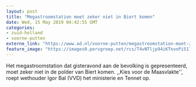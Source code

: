 ```yaml
---
layout: post
title: "Megastroomstation moet zeker niet in Biert komen"
date: Wed, 15 May 2019 04:42:55 GMT
categories: 
- zuid-holland 
- voorne-putten 
externe_link: "https://www.ad.nl/voorne-putten/megastroomstation-moet-zeker-niet-in-biert-komen~a079fc3c1/"
feature_image: "https://images0.persgroep.net/rcs/T4vNTljp94iKTnvnPi51lbCZb00/diocontent/148384540/_fitwidth/400/?appId=21791a8992982cd8da851550a453bd7f&quality=0.7"
---
```


Het megastroomstation dat gisteravond aan de bevolking is gepresenteerd, moet zeker niet in de polder van Biert komen. ,,Kies voor de Maasvlakte'', roept wethouder Igor Bal (VVD) het ministerie en Tennet op.
